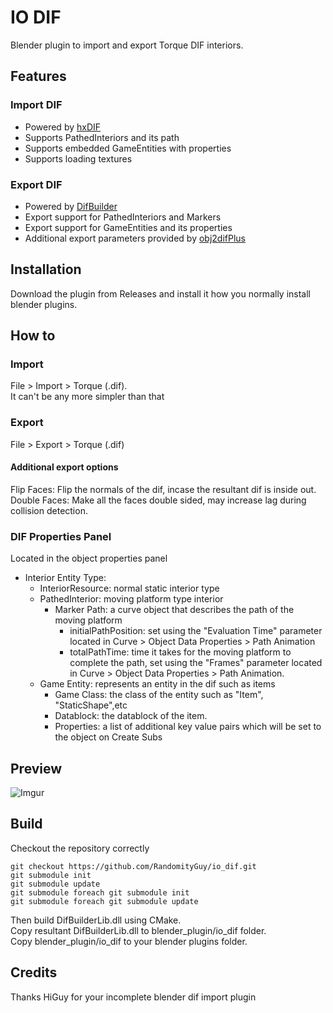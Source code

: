 # IO DIF

Blender plugin to import and export Torque DIF interiors.

## Features

### Import DIF

- Powered by [hxDIF](https://github.com/RandomityGuy/hxDIF)
- Supports PathedInteriors and its path
- Supports embedded GameEntities with properties
- Supports loading textures

### Export DIF

- Powered by [DifBuilder](https://github.com/RandomityGuy/DifBuilder)
- Export support for PathedInteriors and Markers
- Export support for GameEntities and its properties
- Additional export parameters provided by [obj2difPlus](https://github.com/RandomityGuy/obj2difPlus)

## Installation

Download the plugin from Releases and install it how you normally install blender plugins.

## How to

### Import

File > Import > Torque (.dif).  
It can't be any more simpler than that

### Export

File > Export > Torque (.dif)

#### Additional export options

Flip Faces: Flip the normals of the dif, incase the resultant dif is inside out.  
Double Faces: Make all the faces double sided, may increase lag during collision detection.

### DIF Properties Panel

Located in the object properties panel

- Interior Entity Type:
  - InteriorResource: normal static interior type
  - PathedInterior: moving platform type interior
    - Marker Path: a curve object that describes the path of the moving platform
      - initialPathPosition: set using the "Evaluation Time" parameter located in Curve > Object Data Properties > Path Animation
      - totalPathTime: time it takes for the moving platform to complete the path, set using the "Frames" parameter located in Curve > Object Data Properties > Path Animation.
  - Game Entity: represents an entity in the dif such as items
    - Game Class: the class of the entity such as "Item", "StaticShape",etc
    - Datablock: the datablock of the item.
    - Properties: a list of additional key value pairs which will be set to the object on Create Subs

## Preview

![Imgur](https://imgur.com/OkSM6lY.png)

## Build

Checkout the repository correctly

```
git checkout https://github.com/RandomityGuy/io_dif.git
git submodule init
git submodule update
git submodule foreach git submodule init
git submodule foreach git submodule update
```

Then build DifBuilderLib.dll using CMake.  
Copy resultant DifBuilderLib.dll to blender_plugin/io_dif folder.  
Copy blender_plugin/io_dif to your blender plugins folder.

## Credits

Thanks HiGuy for your incomplete blender dif import plugin
